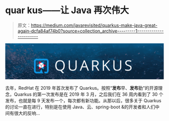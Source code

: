 # quar kus——让 Java 再次伟大

> 原文：<https://medium.com/javarevisited/quarkus-make-java-great-again-dcfa84af74b0?source=collection_archive---------1----------------------->

![](img/5086c75e082d832defeb5976b12f7a47.png)

去年，RedHat 在 2019 年首次发布了 Quarkus。按照“**发布**早、**发布**勤”的开源理念，Quarkus 的第一次发布是在 2019 年 3 月，之后我们在 36 周内看到了 30 个发布，也就是每 9 天发布一个，每次都有新功能。从那以后，很多关于 Quarkus 的讨论一直在进行，特别是在使用 Java、云、spring-boot &的开发者和人们中间有很大的反响…
